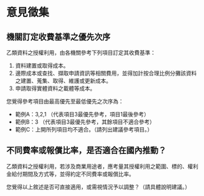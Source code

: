 # 意見徵集

## 機關訂定收費基準之優先次序

乙類資料之授權利用，由各機關參考下列項目訂定其收費基準：

1. 資料建置或取得成本。
2. 邊際成本或查找、擷取申請資訊等相關費用，並得加計按合理比例分攤該資料之建置、蒐集、取得、維護或更新成本。
3. 申請取得實體資料之載體等成本。

您覺得參考項目由最高優先至最低優先之次序為：

* 範例A：3,2,1 （代表項目3最優先參考，項目1最後參考）
* 範例B：3 （代表項目3最優先參考，其餘項目不適合參考）
* 範例C：上開所列項目均不適合。（請列出建議參考項目。）

## 不同費率或報償比率，是否適合在國內推動？

乙類資料之授權利用，若涉及商業用途者，應考量其授權利用之範圍、標的、權利金給付期間及方式等，並得約定不同費率或報償比率。

您覺得以上敘述是否可直接適用，或需視情況予以調整？（請具體說明建議。）
